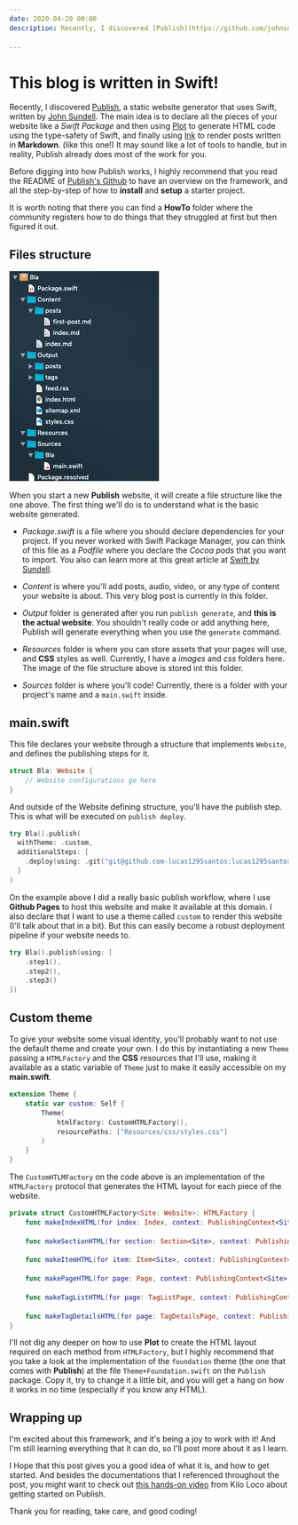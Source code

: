 ```yaml
---
date: 2020-04-20 00:00
description: Recently, I discovered [Publish](https://github.com/johnsundell/publish), a static website generator that uses Swift, written by [John Sundell](https://swiftbysundell.com).<br></br> The main idea is to declare all the pieces of your website like a *Swift Package*, and then using [Plot](https://github.com/JohnSundell/Plot) to generate HTML code using the type-safety of Swift, and finally using [Ink](https://github.com/JohnSundell/Ink) to render posts written in **Markdown**. (like this one!) <br></br> It may sound like a lot of tools to handle, but in reality, Publish already does most of the work for you.

---
```

# This blog is written in Swift!

Recently, I discovered [Publish](https://github.com/johnsundell/publish), a static website generator that uses Swift, written by [John Sundell](https://swiftbysundell.com). The main idea is to declare all the pieces of your website like a *Swift Package* and then using [Plot](https://github.com/JohnSundell/Plot) to generate HTML code using the type-safety of Swift, and finally using [Ink](https://github.com/JohnSundell/Ink) to render posts written in **Markdown**. (like this one!)  It may sound like a lot of tools to handle, but in reality, Publish already does most of the work for you.

Before digging into how Publish works, I highly recommend that you read the README of [Publish's Github](https://github.com/johnsundell/publish) to have an overview on the framework, and all the step-by-step of how to **install** and **setup** a starter project.

 It is worth noting that there you can find a **HowTo** folder where the community registers how to do things that they struggled at first but then figured it out.

## Files structure

![alt text](https://raw.githubusercontent.com/lucas1295santos/lucas1295santos.github.io/master/images/post1_img1.png "Starter project file structure")

When you start a new **Publish** website, it will create a file structure like the one above. The first thing we'll do is to understand what is the basic website generated.

- *Package.swift* is a file where you should declare dependencies for your project. If you never worked with Swift Package Manager, you can think of this file as a *Podfile* where you declare the *Cocoa pods* that you want to import. You also can learn more at this great article at [Swift by Sundell](https://www.swiftbysundell.com/articles/managing-dependencies-using-the-swift-package-manager/).

- *Content* is where you'll add posts, audio, video, or any type of content your website is about. This very blog post is currently in this folder.

- *Output* folder is generated after you run `publish generate`, and **this is the actual website**. You shouldn't really code or add anything here, Publish will generate everything when you use the `generate` command.

- *Resources* folder is where you can store assets that your pages will use, and **CSS** styles as well. Currently, I have a *images* and *css* folders here. The image of the file structure above is stored int this folder.

- *Sources* folder is where you'll code! Currently, there is a folder with your project's name and a `main.swift` inside.

## main.swift

This file declares your website through a structure that implements `Website`, and defines the publishing steps for it.

``` swift
struct Bla: Website {
    // Website configurations go here
}
```

And outside of the Website defining structure, you'll have the publish step. This is what will be executed on `publish deploy`.

``` swift
try Bla().publish(
  withTheme: .custom,
  additionalSteps: [
    .deploy(using: .git("git@github.com-lucas1295santos:lucas1295santos/lucas1295santos.github.io.git"))
  ]
)
```

On the example above I did a really basic publish workflow, where I use **Github Pages** to host this website and make it available at this domain. I also declare that I want to use a theme called `custom` to render this website (I'll talk about that in a bit). But this can easily become a robust deployment pipeline if your website needs to.

``` swift
try Bla().publish(using: [
    .step1(),
    .step2(),
    .step3()
])
```

## Custom theme

To give your website some visual identity, you'll probably want to not use the default theme and create your own. I do this by instantiating a new `Theme` passing a `HTMLFactory` and the **CSS** resources that I'll use, making it available as a static variable of `Theme` just to make it easily accessible on my **main.swift**.

``` swift
extension Theme {
    static var custom: Self {
        Theme(
            htmlFactory: CustomHTMLFactory(),
            resourcePaths: ["Resources/css/styles.css"]
        )
    }
}
```

The `CustomHTLMFactory` on the code above is an implementation of the `HTMLFactory` protocol that generates the HTML layout for each piece of the website.

``` swift
private struct CustomHTMLFactory<Site: Website>: HTMLFactory {
    func makeIndexHTML(for index: Index, context: PublishingContext<Site>) throws -> HTML {}
    
    func makeSectionHTML(for section: Section<Site>, context: PublishingContext<Site>) throws -> HTML {}
    
    func makeItemHTML(for item: Item<Site>, context: PublishingContext<Site>) throws -> HTML {}
    
    func makePageHTML(for page: Page, context: PublishingContext<Site>) throws -> HTML {}
    
    func makeTagListHTML(for page: TagListPage, context: PublishingContext<Site>) throws -> HTML? {}
    
    func makeTagDetailsHTML(for page: TagDetailsPage, context: PublishingContext<Site>) throws -> HTML? {}
}
```

I'll not dig any deeper on how to use **Plot** to create the HTML layout required on each method from `HTMLFactory`, but I highly recommend that you take a look at the implementation of the `foundation` theme (the one that comes with **Publish**) at the file `Theme+Foundation.swift` on the `Publish` package. Copy it, try to change it a little bit, and you will get a hang on how it works in no time (especially if you know any HTML).

## Wrapping up

I'm excited about this framework, and it's being a joy to work with it! And I'm still learning everything that it can do, so I'll post more about it as I learn.

I Hope that this post gives you a good idea of what it is, and how to get started. And besides the documentations that I referenced throughout the post, you might want to check out [this hands-on video](https://youtu.be/JqdS-oi96Gk) from Kilo Loco about getting started on Publish. 

Thank you for reading, take care, and good coding!